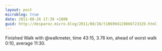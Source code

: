 ```yaml
---
layout: post
microblog: true
date: 2011-08-26 17:39 +1000
guid: http://desparoz.micro.blog/2011/08/26/t106994129866723329.html
---
```

Finished Walk with @walkmeter, time 43:15, 3.76 km, ahead of worst walk 0:10, average 11:30.
